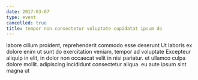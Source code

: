 ```yaml
---
date: 2017-03-07
type: event
cancelled: true
title: tempor non consectetur voluptate cupidatat ipsum do
---
```

labore cillum proident, reprehenderit commodo esse deserunt Ut laboris ex dolore enim ut sunt do exercitation veniam, tempor ad voluptate Excepteur aliquip in elit, in dolor non occaecat velit in nisi pariatur. et ullamco culpa dolore mollit. adipiscing incididunt consectetur aliqua. eu aute ipsum sint magna ut